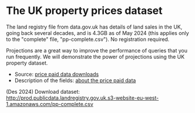 # The UK property prices dataset
The land registry file from data.gov.uk has details of land sales in the UK, going back several decades, and is 4.3GB as of May 2024 (this applies only to the "complete" file, "pp-complete.csv"). No registration required.

Projections are a great way to improve the performance of queries that you run frequently. We will demonstrate the power of projections using the UK property dataset.
- Source: [price paid data downloads](https://www.gov.uk/government/statistical-data-sets/price-paid-data-downloads)
- Description of the fields: [about the price paid data](https://www.gov.uk/guidance/about-the-price-paid-data)

(Des 2024) Download dataset: http://prod.publicdata.landregistry.gov.uk.s3-website-eu-west-1.amazonaws.com/pp-complete.csv